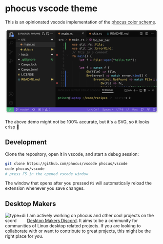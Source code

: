 # phocus vscode theme
This is an opinionated vscode implementation of the [phocus color scheme](https://phocus.github.io/).

![phocus vscode screenshot](screenshot.svg)

The above demo might not be 100% accurate, but it's a SVG, so it looks crisp 🤌

## Development
Clone the repository, open it in vscode, and start a debug session:
```bash
git clone https://github.com/phocus/vscode phocus/vscode
code phocus/vscode
# press F5 in the opened vscode window
```
The window that opens after you pressed `F5` will automatically reload the extension whenever you save changes.

## Desktop Makers

<a href="https://discord.gg/RqKTeA4uxW" title="Desktop Makers Discord"><img align="left" width="72" alt="type=discord" src="https://user-images.githubusercontent.com/1282767/161089772-d7ad28bf-76eb-4951-b0f0-985afd5ea57a.png"></a>

I am actively working on phocus and other cool projects on the [Desktop Makers Discord](https://discord.gg/RqKTeA4uxW). It aims to be a community for communities of Linux desktop related projects. If you are looking to collaborate with or want to contribute to great projects, this might be the right place for you.